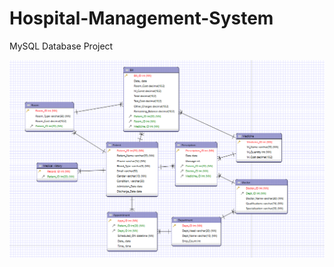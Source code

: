 # Hospital-Management-System
MySQL Database Project

<img
src="HMS\src\images\HMS.png"
  alt="Alt text"
  title="Optional title"
  style="display: inline-block; margin: 0 auto; max-width: 900px max-height: 900px">